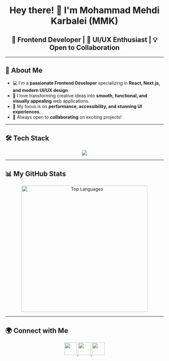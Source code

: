 

<h1 align="center">Hey there! 👋 I'm Mohammad Mehdi Karbalei (MMK)</h1>

<h2 align="center">🚀 Frontend Developer | 🎨 UI/UX Enthusiast | 💡 Open to Collaboration</h2>

---

## 📌 About Me  
- 💻 I'm a **passionate Frontend Developer** specializing in **React, Next.js, and modern UI/UX design**.  
- 🎨 I love transforming creative ideas into **smooth, functional, and visually appealing** web applications.  
- 📌 My focus is on **performance, accessibility, and stunning UI experiences**.  
- 🤝 Always open to **collaborating** on exciting projects!  

---

## 🛠️ Tech Stack
<p align="center">
  <img src="https://skillicons.dev/icons?i=react,nextjs,typescript,js,tailwind,figma,html,css,bootstrap,redux,git,github,cpp" />
</p>

---

## 📊 My GitHub Stats  
<p align="center">
  <img width="400" src="https://github-readme-stats.vercel.app/api/top-langs/?username=mmk4-81&layout=compact&langs_count=10&title_color=0891b2&text_color=ffffff&icon_color=0891b2&bg_color=1c1917&hide_border=true&locale=en&custom_title=Top%20Languages" alt="Top Languages" />
</p>

---

## 🌍 Connect with Me  
<p align="center">
  <a href="https://instagram.com/mmk4.official">
    <img src="https://skillicons.dev/icons?i=instagram" width="40px" >
  </a>
  <a></a>  <a></a>

  <a href="https://t.me/mmk4_81">
    <img src="https://upload.wikimedia.org/wikipedia/commons/8/82/Telegram_logo.svg" width="40px" >
  </a>
    <a></a>  <a></a>
  <a href="https://www.linkedin.com/in/mmkarbalaei">
    <img src="https://skillicons.dev/icons?i=linkedin" width="40px" >
  </a>
</p>

